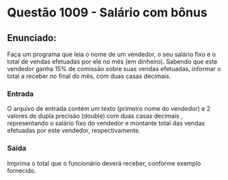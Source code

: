 ﻿# Questão 1009 - Salário com bônus
## Enunciado:
Faça um programa que leia o nome de um vendedor, o seu salário
fixo e o total de vendas efetuadas por ele no mês (em dinheiro). Sabendo que
este vendedor ganha 15% de comissão sobre suas vendas efetuadas, informar
o total a receber no final do mês, com duas casas decimais.  

### Entrada
O arquivo de entrada contém um texto (primeiro nome do vendedor)
e 2 valores de dupla precisão (double) com duas casas decimais
, representando o salário fixo do vendedor e montante total das vendas efetuadas
por este vendedor, respectivamente.  

### Saída
Imprima o total que o funcionário deverá receber, conforme exemplo fornecido.  
